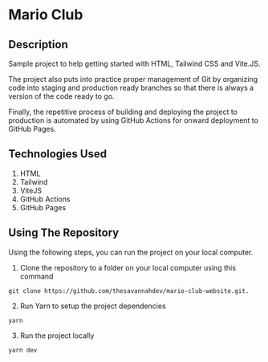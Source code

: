 # Mario Club

## Description

Sample project to help getting started with HTML, Tailwind CSS and Vite.JS.

The project also puts into practice proper management of Git by organizing code into staging and production ready branches so that there is always a version of the code ready to go.

Finally, the repetitive process of building and deploying the project to production is automated by using GitHub Actions for onward deployment to GitHub Pages.

## Technologies Used

1. HTML
2. Tailwind
3. ViteJS
4. GitHub Actions
5. GitHub Pages

## Using The Repository

Using the following steps, you can run the project on your local computer.

1. Clone the repository to a folder on your local computer using this command

```
git clone https://github.com/thesavannahdev/mario-club-website.git.
```

2. Run Yarn to setup the project dependencies

```
yarn
```

3. Run the project locally

```
yarn dev
```

